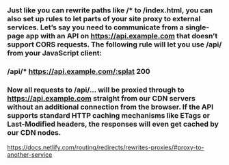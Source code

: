 ### Just like you can rewrite paths like /\* to /index.html, you can also set up rules to let parts of your site proxy to external services. Let’s say you need to communicate from a single-page app with an API on https://api.example.com that doesn’t support CORS requests. The following rule will let you use /api/ from your JavaScript client:

### /api/\* https://api.example.com/:splat 200

### Now all requests to /api/... will be proxied through to https://api.example.com straight from our CDN servers without an additional connection from the browser. If the API supports standard HTTP caching mechanisms like ETags or Last-Modified headers, the responses will even get cached by our CDN nodes.

https://docs.netlify.com/routing/redirects/rewrites-proxies/#proxy-to-another-service
